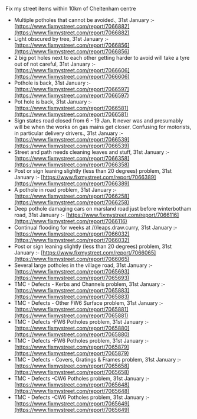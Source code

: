 Fix my street items within 10km of Cheltenham centre

<!-- fix_marker starts -->

- Multiple potholes that cannot be avoided., 31st January :- [https://www.fixmystreet.com/report/7066882](https://www.fixmystreet.com/report/7066882)
- Light obscured by tree, 31st January :- [https://www.fixmystreet.com/report/7066856](https://www.fixmystreet.com/report/7066856)
- 2 big pot holes next to each other getting harder to avoid will take a tyre out of not careful, 31st January :- [https://www.fixmystreet.com/report/7066606](https://www.fixmystreet.com/report/7066606)
- Pothole is back, 31st January :- [https://www.fixmystreet.com/report/7066597](https://www.fixmystreet.com/report/7066597)
- Pot hole is back, 31st January :- [https://www.fixmystreet.com/report/7066581](https://www.fixmystreet.com/report/7066581)
- Sign states road closed from 6 - 19 Jan. It never was and presumably will be when the works on gas mains get closer. Confusing for motorists, in particular delivery drivers., 31st January :- [https://www.fixmystreet.com/report/7066539](https://www.fixmystreet.com/report/7066539)
- Street and path needs cleaning leaves and stuff, 31st January :- [https://www.fixmystreet.com/report/7066358](https://www.fixmystreet.com/report/7066358)
- Post or sign leaning slightly (less than 20 degrees) problem, 31st January :- [https://www.fixmystreet.com/report/7066389](https://www.fixmystreet.com/report/7066389)
- A pothole in road problem, 31st January :- [https://www.fixmystreet.com/report/7066258](https://www.fixmystreet.com/report/7066258)
- Deep pothole damaging cars on marsland road just before winterbotham road, 31st January :- [https://www.fixmystreet.com/report/7066116](https://www.fixmystreet.com/report/7066116)
- Continual flooding for weeks at ///leaps.draw.curry, 31st January :- [https://www.fixmystreet.com/report/7066032](https://www.fixmystreet.com/report/7066032)
- Post or sign leaning slightly (less than 20 degrees) problem, 31st January :- [https://www.fixmystreet.com/report/7066065](https://www.fixmystreet.com/report/7066065)
- Several large potholes in the village road, 31st January :- [https://www.fixmystreet.com/report/7065693](https://www.fixmystreet.com/report/7065693)
- TMC - Defects - Kerbs and Channels problem, 31st January :- [https://www.fixmystreet.com/report/7065883](https://www.fixmystreet.com/report/7065883)
- TMC - Defects - Other FW6  Surface problem, 31st January :- [https://www.fixmystreet.com/report/7065881](https://www.fixmystreet.com/report/7065881)
- TMC - Defects -FW6 Potholes problem, 31st January :- [https://www.fixmystreet.com/report/7065880](https://www.fixmystreet.com/report/7065880)
- TMC - Defects -FW6 Potholes problem, 31st January :- [https://www.fixmystreet.com/report/7065879](https://www.fixmystreet.com/report/7065879)
- TMC - Defects - Covers, Gratings & Frames problem, 31st January :- [https://www.fixmystreet.com/report/7065658](https://www.fixmystreet.com/report/7065658)
- TMC - Defects -CW6 Potholes  problem, 31st January :- [https://www.fixmystreet.com/report/7065648](https://www.fixmystreet.com/report/7065648)
- TMC - Defects -CW6 Potholes  problem, 31st January :- [https://www.fixmystreet.com/report/7065649](https://www.fixmystreet.com/report/7065649)

<!-- fix_marker ends -->